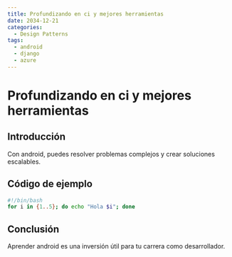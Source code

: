 ```yaml
---
title: Profundizando en ci y mejores herramientas
date: 2034-12-21
categories:
  - Design Patterns
tags:
  - android
  - django
  - azure
---
```


# Profundizando en ci y mejores herramientas

## Introducción

Con android, puedes resolver problemas complejos y crear soluciones escalables.

## Código de ejemplo

```bash
#!/bin/bash
for i in {1..5}; do echo "Hola $i"; done
```

## Conclusión

Aprender android es una inversión útil para tu carrera como desarrollador.